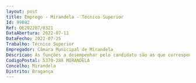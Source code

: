 ```yaml
--- 
layout: post
title: Emprego - Mirandela - Técnico Superior
Id: 99082
Ref: OE202207/0321
DataAbertura: 2022-07-11
DataFecho: 2022-07-25
Trabalho: Técnico Superior
Empregador: Câmara Municipal de Mirandela
Descricao: As funções a desempenhar pelo candidato são as que correspondem ao exercício de funções previstas na carreira de Técnico Superior, conforme descrição no Anexo à Lei n.º 35 2014, de 20 de junho, na sua atual redação e nos termos do Mapa II em anexo ao Decreto Lei n.º 247 91 de 10 de julho, e previsto no seu art.º 4.º, incumbe genericamente ao Técnico Superior de Biblioteca e Documentação  Conceber e planear serviços e sistemas de informação  Estabelecer e aplicar critérios de organização e funcionamento dos serviços  Selecionar, classificar e indexar documentos sob a forma textual, sonora ou outra, para o que necessita de desenvolver e adaptar sistemas de tratamento automático ou manual, de acordo com as necessidades específicas dos utilizadores  Definir procedimentos de recuperação e exploração de informação  Apoiar e orientar o utilizador dos serviços  Promover ações de difusão, a fim de tornar acessíveis as fontes de informação primária e terciária  Coordenar e supervisionar os recursos humanos e materiais necessários às atividades a desenvolver e proceder à avaliação dos resultados.
CodigoPostal: 5370-288 MIRANDELA
Concelho: Mirandela
Distrito: Bragança
--- 
```

